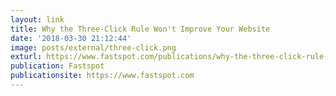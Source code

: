 ```yaml
---
layout: link
title: Why the Three-Click Rule Won't Improve Your Website
date: '2018-03-30 21:12:44'
image: posts/external/three-click.png
exturl: https://www.fastspot.com/publications/why-the-three-click-rule-wont-improve-your-website/
publication: Fastspot
publicationsite: https://www.fastspot.com
---
```


